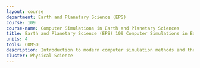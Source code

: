 ```yaml
---
layout: course 
department: Earth and Planetary Science (EPS)
course: 109
course-name: Computer Simulations in Earth and Planetary Sciences
title: Earth and Planetary Science (EPS) 109 Computer Simulations in Earth and Planetary Sciences
units: 4
tools: COMSOL
description: Introduction to modern computer simulation methods and their application to selected Earth and Planetary Science problems. In hands-on computer labs, students will learn about numerical algorithms, learn to program and modify provided programs, and display the solution graphically. This is an introductory course and no programming experience is required. Examples include fractals in geophysics, properties of materials at high pressure, celestial mechanics, and diffusion processes in the Earth. Topics range from ordinary and partial differential equations to molecular dynamics and Monte Carlo simulations.
cluster: Physical Science
---
```

